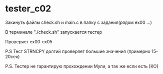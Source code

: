 # tester_c02


Закинуть файлы check.sh и main.c в папку с задания(рядом ex00 ...)

В терминале "./check.sh" запускается тестер

Проверяет ex00-ex05


P.S Тест STRNCPY долгий проверяет большие значения (примерно 15-20сек)

P.S. Тестер не гарантирую прохождении Мули, а так же если есть [КО]
